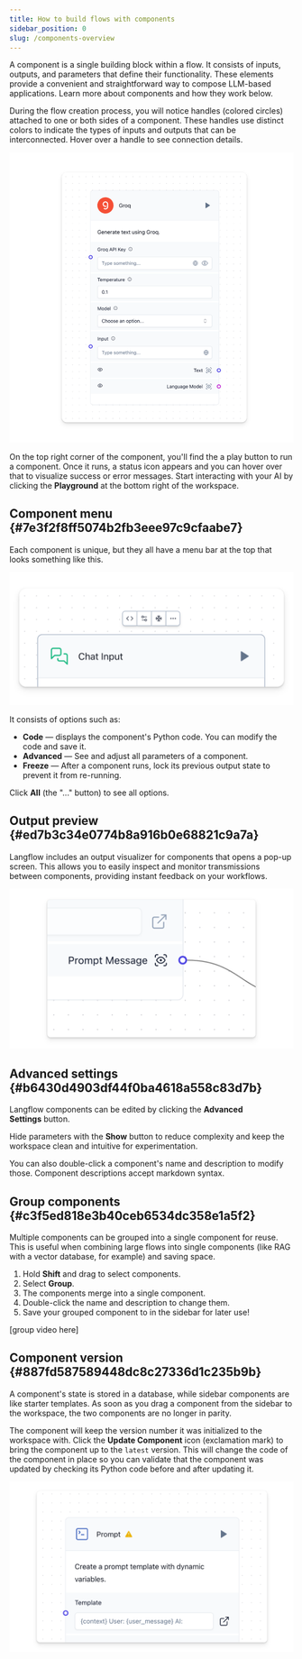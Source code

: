 ```yaml
---
title: How to build flows with components
sidebar_position: 0
slug: /components-overview
---
```


A component is a single building block within a flow. It consists of inputs, outputs, and parameters that define their functionality. These elements provide a convenient and  straightforward way to compose LLM-based applications. Learn more about components and how they work below.


During the flow creation process, you will notice handles (colored circles) attached to one or both sides of a component. These handles use distinct colors to indicate the types of inputs and outputs that can be interconnected. Hover over a handle to see connection details.


![](./565424296.png)


On the top right corner of the component, you'll find the a play button to run a component. Once it runs, a status icon appears and you can hover over that to visualize success or error messages. Start interacting with your AI by clicking the **Playground** at the bottom right of the workspace.


## Component menu {#7e3f2f8ff5074b2fb3eee97c9cfaabe7}


Each component is unique, but they all have a menu bar at the top that looks something like this.


![](./938852908.png)


It consists of options such as:

- **Code** — displays the component's Python code. You can modify the code and save it.
- **Advanced** — See and adjust all parameters of a component.
- **Freeze** — After a component runs, lock its previous output state to prevent it from re-running.

Click **All** (the "..." button) to see all options.


## Output preview {#ed7b3c34e0774b8a916b0e68821c9a7a}


Langflow includes an output visualizer for components that opens a pop-up screen. This allows you to easily inspect and monitor transmissions between components, providing instant feedback on your workflows.


![](./987204819.png)


## Advanced settings {#b6430d4903df44f0ba4618a558c83d7b}


Langflow components can be edited by clicking the **Advanced Settings** button.


Hide parameters with the **Show** button to reduce complexity and keep the workspace clean and intuitive for experimentation.


You can also double-click a component's name and description to modify those. Component descriptions accept markdown syntax.


## Group components {#c3f5ed818e3b40ceb6534dc358e1a5f2}


Multiple components can be grouped into a single component for reuse. This is useful when combining large flows into single components (like RAG with a vector database, for example) and saving space.

1. Hold **Shift** and drag to select components.
2. Select **Group**.
3. The components merge into a single component.
4. Double-click the name and description to change them.
5. Save your grouped component to in the sidebar for later use!

[group video here]


## Component version {#887fd587589448dc8c27336d1c235b9b}


A component's state is stored in a database, while sidebar components are like starter templates. As soon as you drag a component from the sidebar to the workspace, the two components are no longer in parity.


The component will keep the version number it was initialized to the workspace with. Click the **Update Component** icon (exclamation mark) to bring the component up to the `latest` version. This will change the code of the component in place so you can validate that the component was updated by checking its Python code before and after updating it.


![](./263391508.png)

